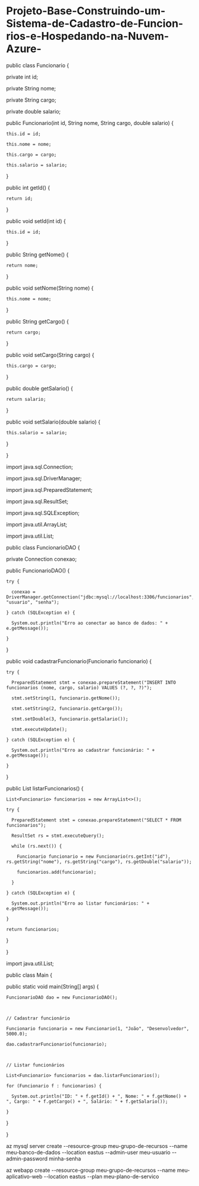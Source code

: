 # Projeto-Base-Construindo-um-Sistema-de-Cadastro-de-Funcion-rios-e-Hospedando-na-Nuvem-Azure-
public class Funcionario {

  private int id;

  private String nome;

  private String cargo;

  private double salario;



  public Funcionario(int id, String nome, String cargo, double salario) {

    this.id = id;

    this.nome = nome;

    this.cargo = cargo;

    this.salario = salario;

  }



  public int getId() {

    return id;

  }



  public void setId(int id) {

    this.id = id;

  }



  public String getNome() {

    return nome;

  }



  public void setNome(String nome) {

    this.nome = nome;

  }



  public String getCargo() {

    return cargo;

  }



  public void setCargo(String cargo) {

    this.cargo = cargo;

  }



  public double getSalario() {

    return salario;

  }



  public void setSalario(double salario) {

    this.salario = salario;

  }

}

import java.sql.Connection;

import java.sql.DriverManager;

import java.sql.PreparedStatement;

import java.sql.ResultSet;

import java.sql.SQLException;

import java.util.ArrayList;

import java.util.List;



public class FuncionarioDAO {

  private Connection conexao;



  public FuncionarioDAO() {

    try {

      conexao = DriverManager.getConnection("jdbc:mysql://localhost:3306/funcionarios", "usuario", "senha");

    } catch (SQLException e) {

      System.out.println("Erro ao conectar ao banco de dados: " + e.getMessage());

    }

  }



  public void cadastrarFuncionario(Funcionario funcionario) {

    try {

      PreparedStatement stmt = conexao.prepareStatement("INSERT INTO funcionarios (nome, cargo, salario) VALUES (?, ?, ?)");

      stmt.setString(1, funcionario.getNome());

      stmt.setString(2, funcionario.getCargo());

      stmt.setDouble(3, funcionario.getSalario());

      stmt.executeUpdate();

    } catch (SQLException e) {

      System.out.println("Erro ao cadastrar funcionário: " + e.getMessage());

    }

  }



  public List<Funcionario> listarFuncionarios() {

    List<Funcionario> funcionarios = new ArrayList<>();

    try {

      PreparedStatement stmt = conexao.prepareStatement("SELECT * FROM funcionarios");

      ResultSet rs = stmt.executeQuery();

      while (rs.next()) {

        Funcionario funcionario = new Funcionario(rs.getInt("id"), rs.getString("nome"), rs.getString("cargo"), rs.getDouble("salario"));

        funcionarios.add(funcionario);

      }

    } catch (SQLException e) {

      System.out.println("Erro ao listar funcionários: " + e.getMessage());

    }

    return funcionarios;

  }

}

import java.util.List;



public class Main {

  public static void main(String[] args) {

    FuncionarioDAO dao = new FuncionarioDAO();



    // Cadastrar funcionário

    Funcionario funcionario = new Funcionario(1, "João", "Desenvolvedor", 5000.0);

    dao.cadastrarFuncionario(funcionario);



    // Listar funcionários

    List<Funcionario> funcionarios = dao.listarFuncionarios();

    for (Funcionario f : funcionarios) {

      System.out.println("ID: " + f.getId() + ", Nome: " + f.getNome() + ", Cargo: " + f.getCargo() + ", Salário: " + f.getSalario());

    }

  }

}

az mysql server create --resource-group meu-grupo-de-recursos --name meu-banco-de-dados --location eastus --admin-user meu-usuario --admin-password minha-senha

az webapp create --resource-group meu-grupo-de-recursos --name meu-aplicativo-web --location eastus --plan meu-plano-de-servico
